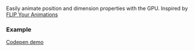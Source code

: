 Easily animate position and dimension properties with the GPU.
Inspired by [FLIP Your Animations](https://aerotwist.com/blog/flip-your-animations/)

### Example
[Codepen demo](http://codepen.io/vkammerer/pen/ZbPdmN)
